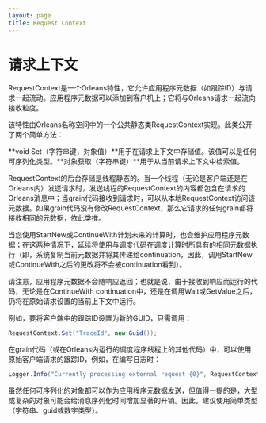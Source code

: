 ```yaml
---
layout: page
title: Request Context
---
```


# 请求上下文

RequestContext是一个Orleans特性，它允许应用程序元数据（如跟踪ID）与请求一起流动。应用程序元数据可以添加到客户机上；它将与Orleans请求一起流向接收粒度。

该特性由Orleans名称空间中的一个公共静态类RequestContext实现。此类公开了两个简单方法：

**void Set（字符串键，对象值）**用于在请求上下文中存储值。该值可以是任何可序列化类型。**对象获取（字符串键）**用于从当前请求上下文中检索值。

RequestContext的后台存储是线程静态的。当一个线程（无论是客户端还是在Orleans内）发送请求时，发送线程的RequestContext的内容都包含在请求的Orleans消息中；当grain代码接收到请求时，可以从本地RequestContext访问该元数据。如果grain代码没有修改RequestContext，那么它请求的任何grain都将接收相同的元数据，依此类推。

当您使用StartNew或ContinueWith计划未来的计算时，也会维护应用程序元数据；在这两种情况下，延续将使用与调度代码在调度计算时所具有的相同元数据执行（即，系统复制当前元数据并将其传递给continuation，因此，调用StartNew或ContinueWith之后的更改将不会被continuation看到）。

请注意，应用程序元数据不会随响应返回；也就是说，由于接收到响应而运行的代码，无论是在ContinueWith continuation中，还是在调用Wait或GetValue之后，仍将在原始请求设置的当前上下文中运行。

例如，要将客户端中的跟踪ID设置为新的GUID，只需调用：

```csharp
RequestContext.Set("TraceId", new Guid());
```

在grain代码（或在Orleans内运行的调度程序线程上的其他代码）中，可以使用原始客户端请求的跟踪ID，例如，在编写日志时：

```csharp
Logger.Info("Currently processing external request {0}", RequestContext.Get("TraceId"));
```

虽然任何可序列化的对象都可以作为应用程序元数据发送，但值得一提的是，大型或复杂的对象可能会给消息序列化时间增加显著的开销。因此，建议使用简单类型（字符串、guid或数字类型）。
